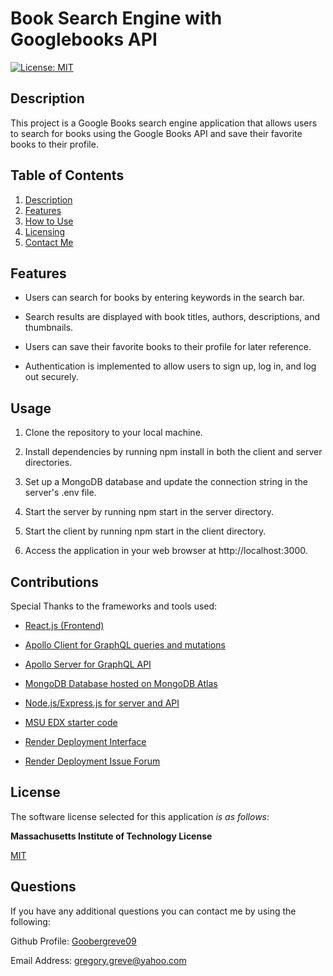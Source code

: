 # Book Search Engine with Googlebooks API

[![License: MIT](https://img.shields.io/badge/License-MIT-yellow.svg)](https://opensource.org/licenses/MIT)

## Description

This project is a Google Books search engine application that allows users to search for books using the Google Books API and save their favorite books to their profile.

## Table of Contents

1. [Description](#description)
2. [Features](#features)
3. [How to Use](#usage)
4. [Licensing](#license)
5. [Contact Me](#questions)

## Features

- Users can search for books by entering keywords in the search bar.

- Search results are displayed with book titles, authors, descriptions, and thumbnails.

- Users can save their favorite books to their profile for later reference.

- Authentication is implemented to allow users to sign up, log in, and log out securely.

## Usage

1. Clone the repository to your local machine.

2. Install dependencies by running npm install in both the client and server directories.

3. Set up a MongoDB database and update the connection string in the server's .env file.

4. Start the server by running npm start in the server directory.

5. Start the client by running npm start in the client directory.

6.  Access the application in your web browser at http://localhost:3000.

## Contributions

Special Thanks to the frameworks and tools used:

* [React.js (Frontend)](https://react.dev/)

* [Apollo Client for GraphQL queries and mutations](https://www.apollographql.com/docs/react/)

* [Apollo Server for GraphQL API](https://www.apollographql.com/docs/react/)

* [MongoDB Database hosted on MongoDB Atlas](https://www.mongodb.com/cloud/atlas/lp/try4?utm_source=bing&utm_campaign=search_bs_pl_evergreen_atlas_core_prosp-brand_gic-null_amers-us_ps-all_desktop_eng_lead&utm_term=mongodb%20atlas&utm_medium=cpc_paid_search&utm_ad=e&utm_ad_campaign_id=415204521&adgroup=1223756911396639&msclkid=c732ee9e5d0913497da98b66784ee710)

* [Node.js/Express.js for server and API](https://nodejs.org/en/learn/getting-started/introduction-to-nodejs)

* [MSU EDX starter code](https://bootcamp.msu.edu/coding/)

* [Render Deployment Interface](https://render.com/)

* [Render Deployment Issue Forum](https://community.render.com/t/vite-not-found-render-error/16412)

## License

The software license selected for this application _is as follows_:

**Massachusetts Institute of Technology License**

[MIT](https://opensource.org/licenses/MIT)


## Questions

If you have any additional questions you can contact me by using the following:

Github Profile: [Goobergreve09](https://www.github.com/Goobergreve09)

Email Address: gregory.greve@yahoo.com
